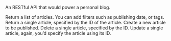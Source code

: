 An RESTful API that would power a personal blog. 

Return a list of articles. You can add filters such as publishing date, or tags.
Return a single article, specified by the ID of the article.
Create a new article to be published.
Delete a single article, specified by the ID.
Update a single article, again, you’d specify the article using its ID.
